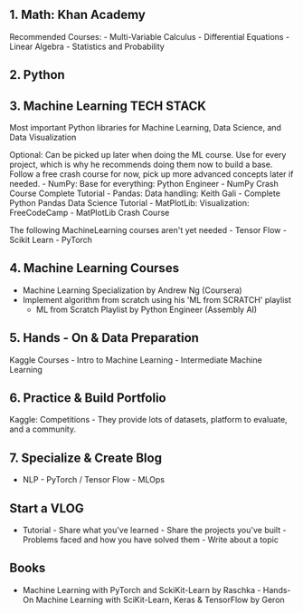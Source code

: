 ## 1. Math: Khan Academy 
Recommended Courses:
	- Multi-Variable Calculus
	- Differential Equations
	- Linear Algebra
	- Statistics and Probability
## 2. Python

## 3. Machine Learning TECH STACK
Most important Python libraries for Machine Learning, Data Science, and Data Visualization

Optional: Can be picked up later when doing the ML course.
    Use for every project, which is why he recommends doing them now to build a base.
    Follow a free crash course for now, pick up more advanced concepts later if needed.
    - NumPy: Base for everything: Python Engineer - NumPy Crash Course Complete Tutorial
    - Pandas: Data handling: Keith Gali - Complete Python Pandas Data Science Tutorial
    - MatPlotLib: Visualization: FreeCodeCamp - MatPlotLib Crash Course
		  
The following MachineLearning courses aren't yet needed
          - Tensor Flow
          - Scikit Learn
          - PyTorch

## 4. Machine Learning Courses 
- Machine Learning Specialization by Andrew Ng (Coursera)
- Implement algorithm from scratch using his 'ML from SCRATCH' playlist
	- ML from Scratch Playlist by Python Engineer (Assembly AI)

## 5. Hands - On & Data Preparation 
Kaggle Courses
	- Intro to Machine Learning
	- Intermediate Machine Learning

## 6. Practice & Build Portfolio 
Kaggle: Competitions
		- They provide lots of datasets, platform to evaluate, and a community.

## 7. Specialize & Create Blog 
- NLP
          - PyTorch / Tensor Flow
          - MLOps

## Start a VLOG
- Tutorial
          - Share what you've learned
          - Share the projects you've built
          - Problems faced and how you have solved them
          - Write about a topic

##  Books
- Machine Learning with PyTorch and SckiKit-Learn by Raschka
          - Hands-On Machine Learning with SciKit-Learn, Keras & TensorFlow by Geron